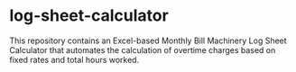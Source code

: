 # log-sheet-calculator
This repository contains an Excel-based Monthly Bill Machinery Log Sheet Calculator that automates the calculation of overtime charges based on fixed rates and total hours worked.

